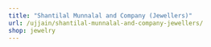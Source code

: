```yaml
---
title: "Shantilal Munnalal and Company (Jewellers)"
url: /ujjain/shantilal-munnalal-and-company-jewellers/
shop: jewelry
---
```

